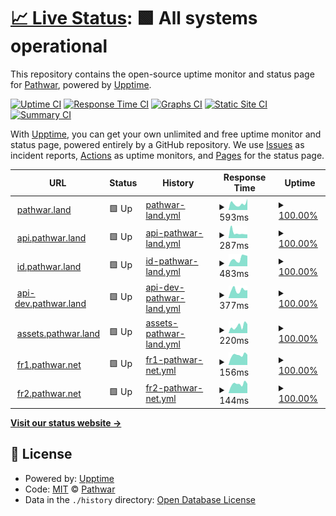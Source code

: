 # [📈 Live Status](https://uptime.pathwar.land): <!--live status--> **🟩 All systems operational**

This repository contains the open-source uptime monitor and status page for [Pathwar](https://pathwar.land/), powered by [Upptime](https://github.com/upptime/upptime).

[![Uptime CI](https://github.com/pathwar/uptime/workflows/Uptime%20CI/badge.svg)](https://github.com/pathwar/uptime/actions?query=workflow%3A%22Uptime+CI%22)
[![Response Time CI](https://github.com/pathwar/uptime/workflows/Response%20Time%20CI/badge.svg)](https://github.com/pathwar/uptime/actions?query=workflow%3A%22Response+Time+CI%22)
[![Graphs CI](https://github.com/pathwar/uptime/workflows/Graphs%20CI/badge.svg)](https://github.com/pathwar/uptime/actions?query=workflow%3A%22Graphs+CI%22)
[![Static Site CI](https://github.com/pathwar/uptime/workflows/Static%20Site%20CI/badge.svg)](https://github.com/pathwar/uptime/actions?query=workflow%3A%22Static+Site+CI%22)
[![Summary CI](https://github.com/pathwar/uptime/workflows/Summary%20CI/badge.svg)](https://github.com/pathwar/uptime/actions?query=workflow%3A%22Summary+CI%22)

With [Upptime](https://upptime.js.org), you can get your own unlimited and free uptime monitor and status page, powered entirely by a GitHub repository. We use [Issues](https://github.com/pathwar/uptime/issues) as incident reports, [Actions](https://github.com/pathwar/uptime/actions) as uptime monitors, and [Pages](https://uptime.pathwar.land) for the status page.

<!--start: status pages-->
<!-- This summary is generated by Upptime (https://github.com/upptime/upptime) -->
<!-- Do not edit this manually, your changes will be overwritten -->
<!-- prettier-ignore -->
| URL | Status | History | Response Time | Uptime |
| --- | ------ | ------- | ------------- | ------ |
| <img alt="" src="https://icons.duckduckgo.com/ip3/pathwar.land.ico" height="13"> [pathwar.land](https://pathwar.land) | 🟩 Up | [pathwar-land.yml](https://github.com/pathwar/uptime/commits/HEAD/history/pathwar-land.yml) | <details><summary><img alt="Response time graph" src="./graphs/pathwar-land/response-time-week.png" height="20"> 593ms</summary><br><a href="https://uptime.pathwar.land/history/pathwar-land"><img alt="Response time 703" src="https://img.shields.io/endpoint?url=https%3A%2F%2Fraw.githubusercontent.com%2Fpathwar%2Fuptime%2FHEAD%2Fapi%2Fpathwar-land%2Fresponse-time.json"></a><br><a href="https://uptime.pathwar.land/history/pathwar-land"><img alt="24-hour response time 1052" src="https://img.shields.io/endpoint?url=https%3A%2F%2Fraw.githubusercontent.com%2Fpathwar%2Fuptime%2FHEAD%2Fapi%2Fpathwar-land%2Fresponse-time-day.json"></a><br><a href="https://uptime.pathwar.land/history/pathwar-land"><img alt="7-day response time 593" src="https://img.shields.io/endpoint?url=https%3A%2F%2Fraw.githubusercontent.com%2Fpathwar%2Fuptime%2FHEAD%2Fapi%2Fpathwar-land%2Fresponse-time-week.json"></a><br><a href="https://uptime.pathwar.land/history/pathwar-land"><img alt="30-day response time 751" src="https://img.shields.io/endpoint?url=https%3A%2F%2Fraw.githubusercontent.com%2Fpathwar%2Fuptime%2FHEAD%2Fapi%2Fpathwar-land%2Fresponse-time-month.json"></a><br><a href="https://uptime.pathwar.land/history/pathwar-land"><img alt="1-year response time 735" src="https://img.shields.io/endpoint?url=https%3A%2F%2Fraw.githubusercontent.com%2Fpathwar%2Fuptime%2FHEAD%2Fapi%2Fpathwar-land%2Fresponse-time-year.json"></a></details> | <details><summary><a href="https://uptime.pathwar.land/history/pathwar-land">100.00%</a></summary><a href="https://uptime.pathwar.land/history/pathwar-land"><img alt="All-time uptime 99.52%" src="https://img.shields.io/endpoint?url=https%3A%2F%2Fraw.githubusercontent.com%2Fpathwar%2Fuptime%2FHEAD%2Fapi%2Fpathwar-land%2Fuptime.json"></a><br><a href="https://uptime.pathwar.land/history/pathwar-land"><img alt="24-hour uptime 100.00%" src="https://img.shields.io/endpoint?url=https%3A%2F%2Fraw.githubusercontent.com%2Fpathwar%2Fuptime%2FHEAD%2Fapi%2Fpathwar-land%2Fuptime-day.json"></a><br><a href="https://uptime.pathwar.land/history/pathwar-land"><img alt="7-day uptime 100.00%" src="https://img.shields.io/endpoint?url=https%3A%2F%2Fraw.githubusercontent.com%2Fpathwar%2Fuptime%2FHEAD%2Fapi%2Fpathwar-land%2Fuptime-week.json"></a><br><a href="https://uptime.pathwar.land/history/pathwar-land"><img alt="30-day uptime 99.99%" src="https://img.shields.io/endpoint?url=https%3A%2F%2Fraw.githubusercontent.com%2Fpathwar%2Fuptime%2FHEAD%2Fapi%2Fpathwar-land%2Fuptime-month.json"></a><br><a href="https://uptime.pathwar.land/history/pathwar-land"><img alt="1-year uptime 99.94%" src="https://img.shields.io/endpoint?url=https%3A%2F%2Fraw.githubusercontent.com%2Fpathwar%2Fuptime%2FHEAD%2Fapi%2Fpathwar-land%2Fuptime-year.json"></a></details>
| <img alt="" src="https://icons.duckduckgo.com/ip3/api.pathwar.land.ico" height="13"> [api.pathwar.land](https://api.pathwar.land/status) | 🟩 Up | [api-pathwar-land.yml](https://github.com/pathwar/uptime/commits/HEAD/history/api-pathwar-land.yml) | <details><summary><img alt="Response time graph" src="./graphs/api-pathwar-land/response-time-week.png" height="20"> 287ms</summary><br><a href="https://uptime.pathwar.land/history/api-pathwar-land"><img alt="Response time 463" src="https://img.shields.io/endpoint?url=https%3A%2F%2Fraw.githubusercontent.com%2Fpathwar%2Fuptime%2FHEAD%2Fapi%2Fapi-pathwar-land%2Fresponse-time.json"></a><br><a href="https://uptime.pathwar.land/history/api-pathwar-land"><img alt="24-hour response time 200" src="https://img.shields.io/endpoint?url=https%3A%2F%2Fraw.githubusercontent.com%2Fpathwar%2Fuptime%2FHEAD%2Fapi%2Fapi-pathwar-land%2Fresponse-time-day.json"></a><br><a href="https://uptime.pathwar.land/history/api-pathwar-land"><img alt="7-day response time 287" src="https://img.shields.io/endpoint?url=https%3A%2F%2Fraw.githubusercontent.com%2Fpathwar%2Fuptime%2FHEAD%2Fapi%2Fapi-pathwar-land%2Fresponse-time-week.json"></a><br><a href="https://uptime.pathwar.land/history/api-pathwar-land"><img alt="30-day response time 382" src="https://img.shields.io/endpoint?url=https%3A%2F%2Fraw.githubusercontent.com%2Fpathwar%2Fuptime%2FHEAD%2Fapi%2Fapi-pathwar-land%2Fresponse-time-month.json"></a><br><a href="https://uptime.pathwar.land/history/api-pathwar-land"><img alt="1-year response time 486" src="https://img.shields.io/endpoint?url=https%3A%2F%2Fraw.githubusercontent.com%2Fpathwar%2Fuptime%2FHEAD%2Fapi%2Fapi-pathwar-land%2Fresponse-time-year.json"></a></details> | <details><summary><a href="https://uptime.pathwar.land/history/api-pathwar-land">100.00%</a></summary><a href="https://uptime.pathwar.land/history/api-pathwar-land"><img alt="All-time uptime 64.72%" src="https://img.shields.io/endpoint?url=https%3A%2F%2Fraw.githubusercontent.com%2Fpathwar%2Fuptime%2FHEAD%2Fapi%2Fapi-pathwar-land%2Fuptime.json"></a><br><a href="https://uptime.pathwar.land/history/api-pathwar-land"><img alt="24-hour uptime 100.00%" src="https://img.shields.io/endpoint?url=https%3A%2F%2Fraw.githubusercontent.com%2Fpathwar%2Fuptime%2FHEAD%2Fapi%2Fapi-pathwar-land%2Fuptime-day.json"></a><br><a href="https://uptime.pathwar.land/history/api-pathwar-land"><img alt="7-day uptime 100.00%" src="https://img.shields.io/endpoint?url=https%3A%2F%2Fraw.githubusercontent.com%2Fpathwar%2Fuptime%2FHEAD%2Fapi%2Fapi-pathwar-land%2Fuptime-week.json"></a><br><a href="https://uptime.pathwar.land/history/api-pathwar-land"><img alt="30-day uptime 100.00%" src="https://img.shields.io/endpoint?url=https%3A%2F%2Fraw.githubusercontent.com%2Fpathwar%2Fuptime%2FHEAD%2Fapi%2Fapi-pathwar-land%2Fuptime-month.json"></a><br><a href="https://uptime.pathwar.land/history/api-pathwar-land"><img alt="1-year uptime 100.00%" src="https://img.shields.io/endpoint?url=https%3A%2F%2Fraw.githubusercontent.com%2Fpathwar%2Fuptime%2FHEAD%2Fapi%2Fapi-pathwar-land%2Fuptime-year.json"></a></details>
| <img alt="" src="https://icons.duckduckgo.com/ip3/id.pathwar.land.ico" height="13"> [id.pathwar.land](https://id.pathwar.land) | 🟩 Up | [id-pathwar-land.yml](https://github.com/pathwar/uptime/commits/HEAD/history/id-pathwar-land.yml) | <details><summary><img alt="Response time graph" src="./graphs/id-pathwar-land/response-time-week.png" height="20"> 483ms</summary><br><a href="https://uptime.pathwar.land/history/id-pathwar-land"><img alt="Response time 484" src="https://img.shields.io/endpoint?url=https%3A%2F%2Fraw.githubusercontent.com%2Fpathwar%2Fuptime%2FHEAD%2Fapi%2Fid-pathwar-land%2Fresponse-time.json"></a><br><a href="https://uptime.pathwar.land/history/id-pathwar-land"><img alt="24-hour response time 650" src="https://img.shields.io/endpoint?url=https%3A%2F%2Fraw.githubusercontent.com%2Fpathwar%2Fuptime%2FHEAD%2Fapi%2Fid-pathwar-land%2Fresponse-time-day.json"></a><br><a href="https://uptime.pathwar.land/history/id-pathwar-land"><img alt="7-day response time 483" src="https://img.shields.io/endpoint?url=https%3A%2F%2Fraw.githubusercontent.com%2Fpathwar%2Fuptime%2FHEAD%2Fapi%2Fid-pathwar-land%2Fresponse-time-week.json"></a><br><a href="https://uptime.pathwar.land/history/id-pathwar-land"><img alt="30-day response time 505" src="https://img.shields.io/endpoint?url=https%3A%2F%2Fraw.githubusercontent.com%2Fpathwar%2Fuptime%2FHEAD%2Fapi%2Fid-pathwar-land%2Fresponse-time-month.json"></a><br><a href="https://uptime.pathwar.land/history/id-pathwar-land"><img alt="1-year response time 496" src="https://img.shields.io/endpoint?url=https%3A%2F%2Fraw.githubusercontent.com%2Fpathwar%2Fuptime%2FHEAD%2Fapi%2Fid-pathwar-land%2Fresponse-time-year.json"></a></details> | <details><summary><a href="https://uptime.pathwar.land/history/id-pathwar-land">100.00%</a></summary><a href="https://uptime.pathwar.land/history/id-pathwar-land"><img alt="All-time uptime 98.53%" src="https://img.shields.io/endpoint?url=https%3A%2F%2Fraw.githubusercontent.com%2Fpathwar%2Fuptime%2FHEAD%2Fapi%2Fid-pathwar-land%2Fuptime.json"></a><br><a href="https://uptime.pathwar.land/history/id-pathwar-land"><img alt="24-hour uptime 100.00%" src="https://img.shields.io/endpoint?url=https%3A%2F%2Fraw.githubusercontent.com%2Fpathwar%2Fuptime%2FHEAD%2Fapi%2Fid-pathwar-land%2Fuptime-day.json"></a><br><a href="https://uptime.pathwar.land/history/id-pathwar-land"><img alt="7-day uptime 100.00%" src="https://img.shields.io/endpoint?url=https%3A%2F%2Fraw.githubusercontent.com%2Fpathwar%2Fuptime%2FHEAD%2Fapi%2Fid-pathwar-land%2Fuptime-week.json"></a><br><a href="https://uptime.pathwar.land/history/id-pathwar-land"><img alt="30-day uptime 99.31%" src="https://img.shields.io/endpoint?url=https%3A%2F%2Fraw.githubusercontent.com%2Fpathwar%2Fuptime%2FHEAD%2Fapi%2Fid-pathwar-land%2Fuptime-month.json"></a><br><a href="https://uptime.pathwar.land/history/id-pathwar-land"><img alt="1-year uptime 97.61%" src="https://img.shields.io/endpoint?url=https%3A%2F%2Fraw.githubusercontent.com%2Fpathwar%2Fuptime%2FHEAD%2Fapi%2Fid-pathwar-land%2Fuptime-year.json"></a></details>
| <img alt="" src="https://icons.duckduckgo.com/ip3/api-dev.pathwar.land.ico" height="13"> [api-dev.pathwar.land](https://api-dev.pathwar.land/status) | 🟩 Up | [api-dev-pathwar-land.yml](https://github.com/pathwar/uptime/commits/HEAD/history/api-dev-pathwar-land.yml) | <details><summary><img alt="Response time graph" src="./graphs/api-dev-pathwar-land/response-time-week.png" height="20"> 377ms</summary><br><a href="https://uptime.pathwar.land/history/api-dev-pathwar-land"><img alt="Response time 414" src="https://img.shields.io/endpoint?url=https%3A%2F%2Fraw.githubusercontent.com%2Fpathwar%2Fuptime%2FHEAD%2Fapi%2Fapi-dev-pathwar-land%2Fresponse-time.json"></a><br><a href="https://uptime.pathwar.land/history/api-dev-pathwar-land"><img alt="24-hour response time 371" src="https://img.shields.io/endpoint?url=https%3A%2F%2Fraw.githubusercontent.com%2Fpathwar%2Fuptime%2FHEAD%2Fapi%2Fapi-dev-pathwar-land%2Fresponse-time-day.json"></a><br><a href="https://uptime.pathwar.land/history/api-dev-pathwar-land"><img alt="7-day response time 377" src="https://img.shields.io/endpoint?url=https%3A%2F%2Fraw.githubusercontent.com%2Fpathwar%2Fuptime%2FHEAD%2Fapi%2Fapi-dev-pathwar-land%2Fresponse-time-week.json"></a><br><a href="https://uptime.pathwar.land/history/api-dev-pathwar-land"><img alt="30-day response time 372" src="https://img.shields.io/endpoint?url=https%3A%2F%2Fraw.githubusercontent.com%2Fpathwar%2Fuptime%2FHEAD%2Fapi%2Fapi-dev-pathwar-land%2Fresponse-time-month.json"></a><br><a href="https://uptime.pathwar.land/history/api-dev-pathwar-land"><img alt="1-year response time 420" src="https://img.shields.io/endpoint?url=https%3A%2F%2Fraw.githubusercontent.com%2Fpathwar%2Fuptime%2FHEAD%2Fapi%2Fapi-dev-pathwar-land%2Fresponse-time-year.json"></a></details> | <details><summary><a href="https://uptime.pathwar.land/history/api-dev-pathwar-land">100.00%</a></summary><a href="https://uptime.pathwar.land/history/api-dev-pathwar-land"><img alt="All-time uptime 97.08%" src="https://img.shields.io/endpoint?url=https%3A%2F%2Fraw.githubusercontent.com%2Fpathwar%2Fuptime%2FHEAD%2Fapi%2Fapi-dev-pathwar-land%2Fuptime.json"></a><br><a href="https://uptime.pathwar.land/history/api-dev-pathwar-land"><img alt="24-hour uptime 100.00%" src="https://img.shields.io/endpoint?url=https%3A%2F%2Fraw.githubusercontent.com%2Fpathwar%2Fuptime%2FHEAD%2Fapi%2Fapi-dev-pathwar-land%2Fuptime-day.json"></a><br><a href="https://uptime.pathwar.land/history/api-dev-pathwar-land"><img alt="7-day uptime 100.00%" src="https://img.shields.io/endpoint?url=https%3A%2F%2Fraw.githubusercontent.com%2Fpathwar%2Fuptime%2FHEAD%2Fapi%2Fapi-dev-pathwar-land%2Fuptime-week.json"></a><br><a href="https://uptime.pathwar.land/history/api-dev-pathwar-land"><img alt="30-day uptime 100.00%" src="https://img.shields.io/endpoint?url=https%3A%2F%2Fraw.githubusercontent.com%2Fpathwar%2Fuptime%2FHEAD%2Fapi%2Fapi-dev-pathwar-land%2Fuptime-month.json"></a><br><a href="https://uptime.pathwar.land/history/api-dev-pathwar-land"><img alt="1-year uptime 100.00%" src="https://img.shields.io/endpoint?url=https%3A%2F%2Fraw.githubusercontent.com%2Fpathwar%2Fuptime%2FHEAD%2Fapi%2Fapi-dev-pathwar-land%2Fuptime-year.json"></a></details>
| <img alt="" src="https://icons.duckduckgo.com/ip3/assets.pathwar.land.ico" height="13"> [assets.pathwar.land](https://assets.pathwar.land) | 🟩 Up | [assets-pathwar-land.yml](https://github.com/pathwar/uptime/commits/HEAD/history/assets-pathwar-land.yml) | <details><summary><img alt="Response time graph" src="./graphs/assets-pathwar-land/response-time-week.png" height="20"> 220ms</summary><br><a href="https://uptime.pathwar.land/history/assets-pathwar-land"><img alt="Response time 394" src="https://img.shields.io/endpoint?url=https%3A%2F%2Fraw.githubusercontent.com%2Fpathwar%2Fuptime%2FHEAD%2Fapi%2Fassets-pathwar-land%2Fresponse-time.json"></a><br><a href="https://uptime.pathwar.land/history/assets-pathwar-land"><img alt="24-hour response time 284" src="https://img.shields.io/endpoint?url=https%3A%2F%2Fraw.githubusercontent.com%2Fpathwar%2Fuptime%2FHEAD%2Fapi%2Fassets-pathwar-land%2Fresponse-time-day.json"></a><br><a href="https://uptime.pathwar.land/history/assets-pathwar-land"><img alt="7-day response time 220" src="https://img.shields.io/endpoint?url=https%3A%2F%2Fraw.githubusercontent.com%2Fpathwar%2Fuptime%2FHEAD%2Fapi%2Fassets-pathwar-land%2Fresponse-time-week.json"></a><br><a href="https://uptime.pathwar.land/history/assets-pathwar-land"><img alt="30-day response time 255" src="https://img.shields.io/endpoint?url=https%3A%2F%2Fraw.githubusercontent.com%2Fpathwar%2Fuptime%2FHEAD%2Fapi%2Fassets-pathwar-land%2Fresponse-time-month.json"></a><br><a href="https://uptime.pathwar.land/history/assets-pathwar-land"><img alt="1-year response time 387" src="https://img.shields.io/endpoint?url=https%3A%2F%2Fraw.githubusercontent.com%2Fpathwar%2Fuptime%2FHEAD%2Fapi%2Fassets-pathwar-land%2Fresponse-time-year.json"></a></details> | <details><summary><a href="https://uptime.pathwar.land/history/assets-pathwar-land">100.00%</a></summary><a href="https://uptime.pathwar.land/history/assets-pathwar-land"><img alt="All-time uptime 99.96%" src="https://img.shields.io/endpoint?url=https%3A%2F%2Fraw.githubusercontent.com%2Fpathwar%2Fuptime%2FHEAD%2Fapi%2Fassets-pathwar-land%2Fuptime.json"></a><br><a href="https://uptime.pathwar.land/history/assets-pathwar-land"><img alt="24-hour uptime 100.00%" src="https://img.shields.io/endpoint?url=https%3A%2F%2Fraw.githubusercontent.com%2Fpathwar%2Fuptime%2FHEAD%2Fapi%2Fassets-pathwar-land%2Fuptime-day.json"></a><br><a href="https://uptime.pathwar.land/history/assets-pathwar-land"><img alt="7-day uptime 100.00%" src="https://img.shields.io/endpoint?url=https%3A%2F%2Fraw.githubusercontent.com%2Fpathwar%2Fuptime%2FHEAD%2Fapi%2Fassets-pathwar-land%2Fuptime-week.json"></a><br><a href="https://uptime.pathwar.land/history/assets-pathwar-land"><img alt="30-day uptime 99.99%" src="https://img.shields.io/endpoint?url=https%3A%2F%2Fraw.githubusercontent.com%2Fpathwar%2Fuptime%2FHEAD%2Fapi%2Fassets-pathwar-land%2Fuptime-month.json"></a><br><a href="https://uptime.pathwar.land/history/assets-pathwar-land"><img alt="1-year uptime 99.96%" src="https://img.shields.io/endpoint?url=https%3A%2F%2Fraw.githubusercontent.com%2Fpathwar%2Fuptime%2FHEAD%2Fapi%2Fassets-pathwar-land%2Fuptime-year.json"></a></details>
| <img alt="" src="https://icons.duckduckgo.com/ip3/null.ico" height="13"> [fr1.pathwar.net](fr1.pathwar.net) | 🟩 Up | [fr1-pathwar-net.yml](https://github.com/pathwar/uptime/commits/HEAD/history/fr1-pathwar-net.yml) | <details><summary><img alt="Response time graph" src="./graphs/fr1-pathwar-net/response-time-week.png" height="20"> 156ms</summary><br><a href="https://uptime.pathwar.land/history/fr1-pathwar-net"><img alt="Response time 129" src="https://img.shields.io/endpoint?url=https%3A%2F%2Fraw.githubusercontent.com%2Fpathwar%2Fuptime%2FHEAD%2Fapi%2Ffr1-pathwar-net%2Fresponse-time.json"></a><br><a href="https://uptime.pathwar.land/history/fr1-pathwar-net"><img alt="24-hour response time 161" src="https://img.shields.io/endpoint?url=https%3A%2F%2Fraw.githubusercontent.com%2Fpathwar%2Fuptime%2FHEAD%2Fapi%2Ffr1-pathwar-net%2Fresponse-time-day.json"></a><br><a href="https://uptime.pathwar.land/history/fr1-pathwar-net"><img alt="7-day response time 156" src="https://img.shields.io/endpoint?url=https%3A%2F%2Fraw.githubusercontent.com%2Fpathwar%2Fuptime%2FHEAD%2Fapi%2Ffr1-pathwar-net%2Fresponse-time-week.json"></a><br><a href="https://uptime.pathwar.land/history/fr1-pathwar-net"><img alt="30-day response time 145" src="https://img.shields.io/endpoint?url=https%3A%2F%2Fraw.githubusercontent.com%2Fpathwar%2Fuptime%2FHEAD%2Fapi%2Ffr1-pathwar-net%2Fresponse-time-month.json"></a><br><a href="https://uptime.pathwar.land/history/fr1-pathwar-net"><img alt="1-year response time 136" src="https://img.shields.io/endpoint?url=https%3A%2F%2Fraw.githubusercontent.com%2Fpathwar%2Fuptime%2FHEAD%2Fapi%2Ffr1-pathwar-net%2Fresponse-time-year.json"></a></details> | <details><summary><a href="https://uptime.pathwar.land/history/fr1-pathwar-net">100.00%</a></summary><a href="https://uptime.pathwar.land/history/fr1-pathwar-net"><img alt="All-time uptime 99.99%" src="https://img.shields.io/endpoint?url=https%3A%2F%2Fraw.githubusercontent.com%2Fpathwar%2Fuptime%2FHEAD%2Fapi%2Ffr1-pathwar-net%2Fuptime.json"></a><br><a href="https://uptime.pathwar.land/history/fr1-pathwar-net"><img alt="24-hour uptime 100.00%" src="https://img.shields.io/endpoint?url=https%3A%2F%2Fraw.githubusercontent.com%2Fpathwar%2Fuptime%2FHEAD%2Fapi%2Ffr1-pathwar-net%2Fuptime-day.json"></a><br><a href="https://uptime.pathwar.land/history/fr1-pathwar-net"><img alt="7-day uptime 100.00%" src="https://img.shields.io/endpoint?url=https%3A%2F%2Fraw.githubusercontent.com%2Fpathwar%2Fuptime%2FHEAD%2Fapi%2Ffr1-pathwar-net%2Fuptime-week.json"></a><br><a href="https://uptime.pathwar.land/history/fr1-pathwar-net"><img alt="30-day uptime 100.00%" src="https://img.shields.io/endpoint?url=https%3A%2F%2Fraw.githubusercontent.com%2Fpathwar%2Fuptime%2FHEAD%2Fapi%2Ffr1-pathwar-net%2Fuptime-month.json"></a><br><a href="https://uptime.pathwar.land/history/fr1-pathwar-net"><img alt="1-year uptime 99.99%" src="https://img.shields.io/endpoint?url=https%3A%2F%2Fraw.githubusercontent.com%2Fpathwar%2Fuptime%2FHEAD%2Fapi%2Ffr1-pathwar-net%2Fuptime-year.json"></a></details>
| <img alt="" src="https://icons.duckduckgo.com/ip3/null.ico" height="13"> [fr2.pathwar.net](fr2.pathwar.net) | 🟩 Up | [fr2-pathwar-net.yml](https://github.com/pathwar/uptime/commits/HEAD/history/fr2-pathwar-net.yml) | <details><summary><img alt="Response time graph" src="./graphs/fr2-pathwar-net/response-time-week.png" height="20"> 144ms</summary><br><a href="https://uptime.pathwar.land/history/fr2-pathwar-net"><img alt="Response time 126" src="https://img.shields.io/endpoint?url=https%3A%2F%2Fraw.githubusercontent.com%2Fpathwar%2Fuptime%2FHEAD%2Fapi%2Ffr2-pathwar-net%2Fresponse-time.json"></a><br><a href="https://uptime.pathwar.land/history/fr2-pathwar-net"><img alt="24-hour response time 147" src="https://img.shields.io/endpoint?url=https%3A%2F%2Fraw.githubusercontent.com%2Fpathwar%2Fuptime%2FHEAD%2Fapi%2Ffr2-pathwar-net%2Fresponse-time-day.json"></a><br><a href="https://uptime.pathwar.land/history/fr2-pathwar-net"><img alt="7-day response time 144" src="https://img.shields.io/endpoint?url=https%3A%2F%2Fraw.githubusercontent.com%2Fpathwar%2Fuptime%2FHEAD%2Fapi%2Ffr2-pathwar-net%2Fresponse-time-week.json"></a><br><a href="https://uptime.pathwar.land/history/fr2-pathwar-net"><img alt="30-day response time 158" src="https://img.shields.io/endpoint?url=https%3A%2F%2Fraw.githubusercontent.com%2Fpathwar%2Fuptime%2FHEAD%2Fapi%2Ffr2-pathwar-net%2Fresponse-time-month.json"></a><br><a href="https://uptime.pathwar.land/history/fr2-pathwar-net"><img alt="1-year response time 133" src="https://img.shields.io/endpoint?url=https%3A%2F%2Fraw.githubusercontent.com%2Fpathwar%2Fuptime%2FHEAD%2Fapi%2Ffr2-pathwar-net%2Fresponse-time-year.json"></a></details> | <details><summary><a href="https://uptime.pathwar.land/history/fr2-pathwar-net">100.00%</a></summary><a href="https://uptime.pathwar.land/history/fr2-pathwar-net"><img alt="All-time uptime 100.00%" src="https://img.shields.io/endpoint?url=https%3A%2F%2Fraw.githubusercontent.com%2Fpathwar%2Fuptime%2FHEAD%2Fapi%2Ffr2-pathwar-net%2Fuptime.json"></a><br><a href="https://uptime.pathwar.land/history/fr2-pathwar-net"><img alt="24-hour uptime 100.00%" src="https://img.shields.io/endpoint?url=https%3A%2F%2Fraw.githubusercontent.com%2Fpathwar%2Fuptime%2FHEAD%2Fapi%2Ffr2-pathwar-net%2Fuptime-day.json"></a><br><a href="https://uptime.pathwar.land/history/fr2-pathwar-net"><img alt="7-day uptime 100.00%" src="https://img.shields.io/endpoint?url=https%3A%2F%2Fraw.githubusercontent.com%2Fpathwar%2Fuptime%2FHEAD%2Fapi%2Ffr2-pathwar-net%2Fuptime-week.json"></a><br><a href="https://uptime.pathwar.land/history/fr2-pathwar-net"><img alt="30-day uptime 100.00%" src="https://img.shields.io/endpoint?url=https%3A%2F%2Fraw.githubusercontent.com%2Fpathwar%2Fuptime%2FHEAD%2Fapi%2Ffr2-pathwar-net%2Fuptime-month.json"></a><br><a href="https://uptime.pathwar.land/history/fr2-pathwar-net"><img alt="1-year uptime 100.00%" src="https://img.shields.io/endpoint?url=https%3A%2F%2Fraw.githubusercontent.com%2Fpathwar%2Fuptime%2FHEAD%2Fapi%2Ffr2-pathwar-net%2Fuptime-year.json"></a></details>

<!--end: status pages-->

[**Visit our status website →**](https://uptime.pathwar.land)

## 📄 License

- Powered by: [Upptime](https://github.com/upptime/upptime)
- Code: [MIT](./LICENSE) © [Pathwar](https://pathwar.land/)
- Data in the `./history` directory: [Open Database License](https://opendatacommons.org/licenses/odbl/1-0/)
